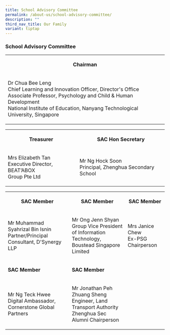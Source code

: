 ```yaml
---
title: School Advisory Committee
permalink: /about-us/school-advisory-committee/
description: ""
third_nav_title: Our Family
variant: tiptap
---
```

<h3>School Advisory Committee</h3>
<table style="minWidth: 25px">
<colgroup>
<col>
</colgroup>
<tbody>
<tr>
<th rowspan="1" colspan="1">
<p>Chairman</p>
</th>
</tr>
<tr>
<td rowspan="1" colspan="1">
<p>Dr Chua Bee Leng
<br>Chief Learning and Innovation Officer, Director's Office
<br>Associate Professor, Psychology and Child &amp; Human Development
<br>National Institute of Education, Nanyang Technological University, Singapore</p>
</td>
</tr>
</tbody>
</table>
<table style="minWidth: 50px">
<colgroup>
<col>
<col>
</colgroup>
<tbody>
<tr>
<th rowspan="1" colspan="1">
<p>Treasurer</p>
</th>
<th rowspan="1" colspan="1">
<p>SAC Hon Secretary</p>
</th>
</tr>
<tr>
<td rowspan="1" colspan="1">
<p>Mrs Elizabeth Tan
<br>Executive Director, BEAT’ABOX
<br>Group Pte Ltd</p>
</td>
<td rowspan="1" colspan="1">
<p>Mr Ng Hock Soon
<br>Principal, Zhenghua Secondary School</p>
</td>
</tr>
</tbody>
</table>
<table style="minWidth: 75px">
<colgroup>
<col>
<col>
<col>
</colgroup>
<tbody>
<tr>
<th rowspan="1" colspan="1">
<p>SAC Member</p>
</th>
<th rowspan="1" colspan="1">
<p>SAC Member</p>
</th>
<th rowspan="1" colspan="1">
<p>SAC Member</p>
</th>
</tr>
<tr>
<td rowspan="1" colspan="1">
<p>Mr Muhammad Syahrizal Bin Isnin
<br>Partner/Principal Consultant, D'Synergy LLP</p>
</td>
<td rowspan="1" colspan="1">
<p>Mr Ong Jenn Shyan
<br>Group Vice President of Information Technology,
<br>Boustead Singapore Limited</p>
</td>
<td rowspan="1" colspan="1">
<p>Mrs Janice Chew
<br>Ex-PSG Chairperson</p>
</td>
</tr>
<tr>
<td rowspan="1" colspan="1">
<p><strong>SAC Member</strong>
</p>
</td>
<td rowspan="1" colspan="1">
<p><strong>SAC Member</strong>
</p>
</td>
<td rowspan="1" colspan="1">
<p></p>
</td>
</tr>
<tr>
<td rowspan="1" colspan="1">
<p>Mr Ng Teck Hwee
<br>Digital Ambassador, Cornerstone Global Partners</p>
</td>
<td rowspan="1" colspan="1">
<p>Mr Jonathan Peh Zhuang Sheng
<br>Engineer, Land Transport Authority
<br>Zhenghua Sec Alumni Chairperson</p>
</td>
<td rowspan="1" colspan="1">
<p></p>
</td>
</tr>
</tbody>
</table>
<p></p>